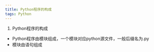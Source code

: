 ```yaml
---
title: Python程序的构成
tags: Python
---
```



1. Python程序的构成
 * Python程序由模块组成，一个模块对应python源文件，一般后缀名为.py
 * 模块由语句组成